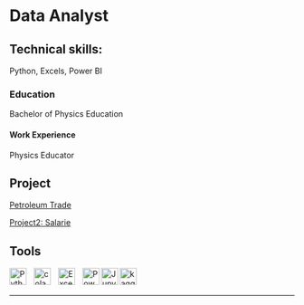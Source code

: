 # Data Analyst


## Technical skills:
Python, Excels, Power BI

### Education
Bachelor of Physics Education


#### Work Experience
Physics Educator

## Project
[Petroleum Trade](https://github.com/firmansevic/python/blob/main/coffee.ipynb)

[Project2: Salarie](https://github.com/firmansevic/Oil-Trade/blob/main/salarie.ipynb)

## Tools


[<img align="left" alt="Python" width="30px" src="https://upload.wikimedia.org/wikipedia/commons/thumb/c/c3/Python-logo-notext.svg/110px-Python-logo-notext.svg.png?20100317150552" style="padding-right:10px;" />][webdev]
[<img align="left" alt="colab" width="30px" src="https://encrypted-tbn0.gstatic.com/images?q=tbn:ANd9GcR7-0IMhvccGfN3sYrpIABlLuwI-t4kUX5IMddm718PY0GspOqYC96UJaNMKw&s" style="padding-right:10px;" />][webdev]
[<img align="left" alt="Excel" width="30px" src="https://is2-ssl.mzstatic.com/image/thumb/Purple126/v4/a8/fd/5a/a8fd5a84-c6f1-355f-3b9f-6e86598efaa3/XCEL.png/1200x630bb.png" style="padding-right:10px;" />][webdev]
[<img align="left" alt="Power BI" width="30px" src="https://powerbi.microsoft.com/pictures/application-logos/svg/powerbi.svg" style="padding-right:0px;" />][webdev]
[<img align="left" alt="Jupyter" width="30px" src="https://jupyter.org/assets/homepage/main-logo.svg" style="padding-right:0px;" />][webdev]
[<img align="left" alt="kaggle" width="30px" src="https://www.kaggle.com/static/images/site-logo.svg" style="padding-right:0px;" />][webdev]

<br />
<br />

---


[webdev]: https://github.com/firmansevic/firmansevic
